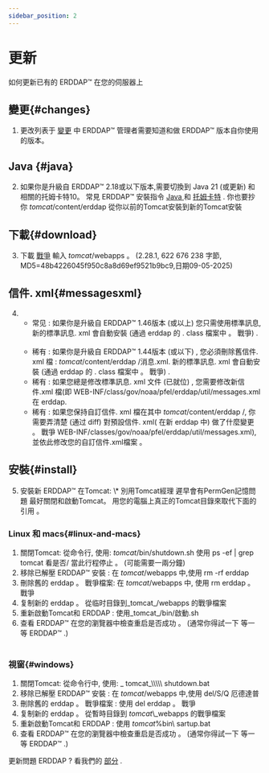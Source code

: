 ```yaml
---
sidebar_position: 2
---
```

# 更新
如何更新已有的 ERDDAP™ 在您的伺服器上

## 變更{#changes} 
1. 更改列表于 [變更](/changes) 中 ERDDAP™ 管理者需要知道和做 ERDDAP™ 版本自你使用的版本。
     
##  Java  {#java} 
2. 如果你是升級自 ERDDAP™ 2.18或以下版本,需要切換到 Java 21 (或更新) 和相關的托姆卡特10。 常見 ERDDAP™ 安裝指令 [ Java ](/docs/server-admin/deploy-install#java) 和 [托姆卡特](/docs/server-admin/deploy-install#tomcat) . 你也要抄你 _tomcat_/content/erddap 從你以前的Tomcat安裝到新的Tomcat安裝

## 下載{#download} 
3. 下載 [戰爭](https://github.com/ERDDAP/erddap/releases/download/v2.28.1/erddap.war) 輸入 _tomcat_/webapps 。
     (2.28.1, 622 676 238 字節, MD5=48b4226045f950c8a8d69ef9521b9bc9,日期09-05-2025) 
     
## 信件. xml{#messagesxml} 
4. 
    * 常见 : 如果你是升級自 ERDDAP™ 1.46版本 (或以上) 您只需使用標準訊息, 新的標準訊息. xml 會自動安裝 (通過 erddap 的 . class 檔案中 。 戰爭) .
         
    * 稀有 : 如果你是升級自 ERDDAP™ 1.44版本 (或以下) ,
您必須刪除舊信件. xml 檔 :
         _tomcat_/content/erddap /消息.xml.
新的標準訊息. xml 會自動安裝 (通過 erddap 的 . class 檔案中 。 戰爭) .
         
    * 稀有 : 如果您總是修改標準訊息. xml 文件 (已就位) ,
您需要修改新信件.xml 檔(即
WEB-INF/class/gov/noaa/pfel/erddap/util/messages.xml 在 erddap.
         
    * 稀有 : 如果您保持自訂信件. xml 檔在其中 _tomcat_/content/erddap /,
你需要弄清楚 (通过 diff) 對預設信件. xml( 在新 erddap 中) 做了什麼變更 。 戰爭
WEB-INF/classes/gov/noaa/pfel/erddap/util/messages.xml),並依此修改您的自訂信件.xml檔案 。
         
## 安裝{#install} 
5. 安裝新 ERDDAP™ 在Tomcat:
\\* 別用Tomcat經理 遲早會有PermGen記憶問題 最好關閉和啟動Tomcat。
用您的電腦上真正的Tomcat目錄來取代下面的引用 。
     
### Linux 和 macs{#linux-and-macs} 
1. 關閉Tomcat: 從命令行, 使用: _tomcat_/bin/shutdown.sh
使用 ps -ef | grep tomcat 看是否/ 當此行程停止 。 (可能需要一兩分鐘) 
2. 移除已解壓 ERDDAP™ 安裝 : 在 _tomcat_/webapps 中,使用
rm -rf erddap
3. 刪除舊的 erddap 。 戰爭檔案: 在 _tomcat_/webapps 中, 使用 rm erddap 。 戰爭
4. 复制新的 erddap 。 從临时目錄到_tomcat_/webapps 的戰爭檔案
5. 重新啟動Tomcat和 ERDDAP : 使用_tomcat_/bin/啟動.sh
6. 查看 ERDDAP™ 在您的瀏覽器中檢查重启是否成功 。
     (通常你得試一下 等一等 ERDDAP™ .)   
             
### 視窗{#windows} 
1. 關閉Tomcat: 從命令行中, 使用: _ tomcat_\\\\\\\\\ shutdown.bat 
2. 移除已解壓 ERDDAP™ 安裝 : 在 _tomcat_/webapps 中,使用
del/S/Q 厄德達普
3. 刪除舊的 erddap 。 戰爭檔案 : 使用 del erddap 。 戰爭
4. 复制新的 erddap 。 從暫時目錄到 _tomcat_\\_webapps 的戰爭檔案
5. 重新啟動Tomcat和 ERDDAP : 使用 _tomcat_%bin\\ sartup.bat
6. 查看 ERDDAP™ 在您的瀏覽器中檢查重启是否成功 。
     (通常你得試一下 等一等 ERDDAP™ .) 

更新問題 ERDDAP ? 看我們的 [部分](/docs/intro#support) .
